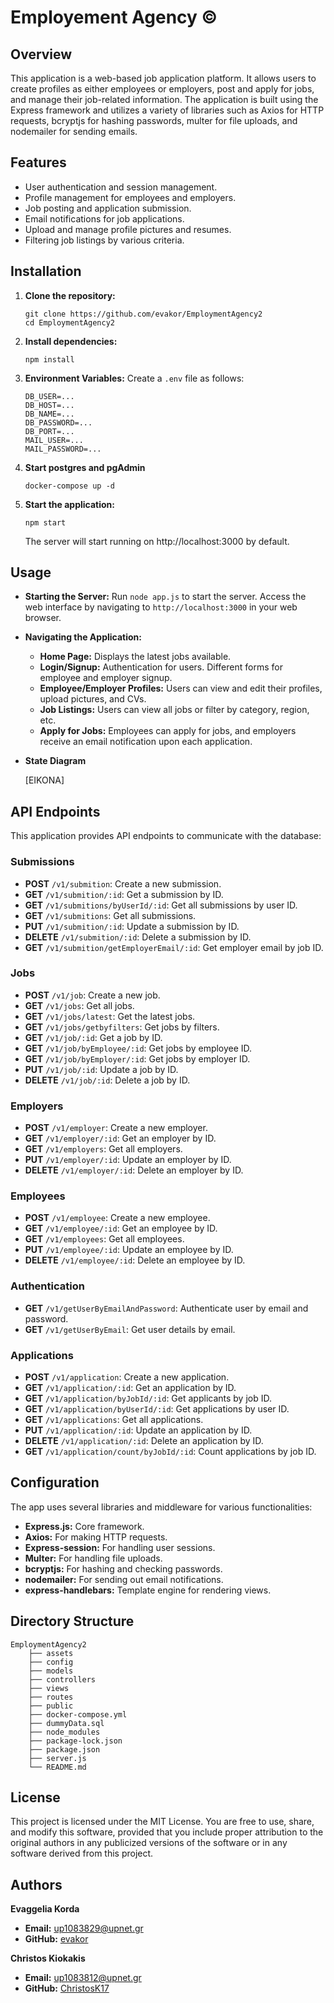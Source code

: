 # Employement Agency &copy;

## Overview

This application is a web-based job application platform. It allows users to create profiles as either employees or employers, post and apply for jobs, and manage their job-related information. The application is built using the Express framework and utilizes a variety of libraries such as Axios for HTTP requests, bcryptjs for hashing passwords, multer for file uploads, and nodemailer for sending emails.

## Features

- User authentication and session management.
- Profile management for employees and employers.
- Job posting and application submission.
- Email notifications for job applications.
- Upload and manage profile pictures and resumes.
- Filtering job listings by various criteria.

## Installation

1. **Clone the repository:**
   ```
   git clone https://github.com/evakor/EmploymentAgency2
   cd EmploymentAgency2
   ```

2. **Install dependencies:**
   ```
   npm install
   ```

3. **Environment Variables:**
   Create a ```.env``` file as follows:
   ```
   DB_USER=...
   DB_HOST=...
   DB_NAME=...
   DB_PASSWORD=...
   DB_PORT=...
   MAIL_USER=...
   MAIL_PASSWORD=...
   ```

4. **Start postgres and pgAdmin**
   ```
   docker-compose up -d
   ```

5. **Start the application:**
   ```
   npm start
   ```
   The server will start running on http://localhost:3000 by default.

## Usage

- **Starting the Server:**
  Run `node app.js` to start the server. Access the web interface by navigating to `http://localhost:3000` in your web browser.

- **Navigating the Application:**
  - **Home Page:** Displays the latest jobs available.
  - **Login/Signup:** Authentication for users. Different forms for employee and employer signup.
  - **Employee/Employer Profiles:** Users can view and edit their profiles, upload pictures, and CVs.
  - **Job Listings:** Users can view all jobs or filter by category, region, etc.
  - **Apply for Jobs:** Employees can apply for jobs, and employers receive an email notification upon each application.
- **State Diagram**

  [EIKONA]

## API Endpoints

This application provides API endpoints to communicate with the database:

### Submissions
- **POST** `/v1/submition`: Create a new submission.
- **GET** `/v1/submition/:id`: Get a submission by ID.
- **GET** `/v1/submitions/byUserId/:id`: Get all submissions by user ID.
- **GET** `/v1/submitions`: Get all submissions.
- **PUT** `/v1/submition/:id`: Update a submission by ID.
- **DELETE** `/v1/submition/:id`: Delete a submission by ID.
- **GET** `/v1/submition/getEmployerEmail/:id`: Get employer email by job ID.

### Jobs
- **POST** `/v1/job`: Create a new job.
- **GET** `/v1/jobs`: Get all jobs.
- **GET** `/v1/jobs/latest`: Get the latest jobs.
- **GET** `/v1/jobs/getbyfilters`: Get jobs by filters.
- **GET** `/v1/job/:id`: Get a job by ID.
- **GET** `/v1/job/byEmployee/:id`: Get jobs by employee ID.
- **GET** `/v1/job/byEmployer/:id`: Get jobs by employer ID.
- **PUT** `/v1/job/:id`: Update a job by ID.
- **DELETE** `/v1/job/:id`: Delete a job by ID.

### Employers
- **POST** `/v1/employer`: Create a new employer.
- **GET** `/v1/employer/:id`: Get an employer by ID.
- **GET** `/v1/employers`: Get all employers.
- **PUT** `/v1/employer/:id`: Update an employer by ID.
- **DELETE** `/v1/employer/:id`: Delete an employer by ID.

### Employees
- **POST** `/v1/employee`: Create a new employee.
- **GET** `/v1/employee/:id`: Get an employee by ID.
- **GET** `/v1/employees`: Get all employees.
- **PUT** `/v1/employee/:id`: Update an employee by ID.
- **DELETE** `/v1/employee/:id`: Delete an employee by ID.

### Authentication
- **GET** `/v1/getUserByEmailAndPassword`: Authenticate user by email and password.
- **GET** `/v1/getUserByEmail`: Get user details by email.

### Applications
- **POST** `/v1/application`: Create a new application.
- **GET** `/v1/application/:id`: Get an application by ID.
- **GET** `/v1/application/byJobId/:id`: Get applicants by job ID.
- **GET** `/v1/application/byUserId/:id`: Get applications by user ID.
- **GET** `/v1/applications`: Get all applications.
- **PUT** `/v1/application/:id`: Update an application by ID.
- **DELETE** `/v1/application/:id`: Delete an application by ID.
- **GET** `/v1/application/count/byJobId/:id`: Count applications by job ID.

## Configuration

The app uses several libraries and middleware for various functionalities:
- **Express.js:** Core framework.
- **Axios:** For making HTTP requests.
- **Express-session:** For handling user sessions.
- **Multer:** For handling file uploads.
- **bcryptjs:** For hashing and checking passwords.
- **nodemailer:** For sending out email notifications.
- **express-handlebars:** Template engine for rendering views.

## Directory Structure
```
EmploymentAgency2
    ├── assets
    ├── config
    ├── models
    ├── controllers
    ├── views
    ├── routes
    ├── public
    ├── docker-compose.yml
    ├── dummyData.sql
    ├── node_modules
    ├── package-lock.json
    ├── package.json
    ├── server.js
    └── README.md
```

## License

This project is licensed under the MIT License. You are free to use, share, and modify this software, provided that you include proper attribution to the original authors in any publicized versions of the software or in any software derived from this project.


## Authors

**Evaggelia Korda**
- **Email:** up1083829@upnet.gr
- **GitHub:** [evakor](https://github.com/evakor)

**Christos Kiokakis**
- **Email:** up1083812@upnet.gr
- **GitHub:** [ChristosK17](https://github.com/ChristosK17)

